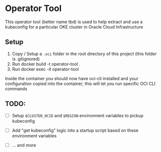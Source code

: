 # Operator Tool

This operator tool (better name tbd) is used to help extract and use a kubeconfig for a particular OKE cluster in Oracle Cloud Infrastructure

## Setup

1. Copy / Setup a `.oci` folder in the root directory of this project (this folder is .gitignored)
2. Run docker build -t operator-tool . 
3. Run docker exec -it operator-tool 

Inside the container you should now have oci-cli installed and your configuration copied into the container, this will let you run specific OCI CLI commands

## TODO:

- [ ] Setup `$CLUSTER_OCID` and `$REGION` environment variables to pickup kubeconfig
- [ ] Add "get kubeconfig" logic into a startup script based on these environment variables
- [ ] ... and more


